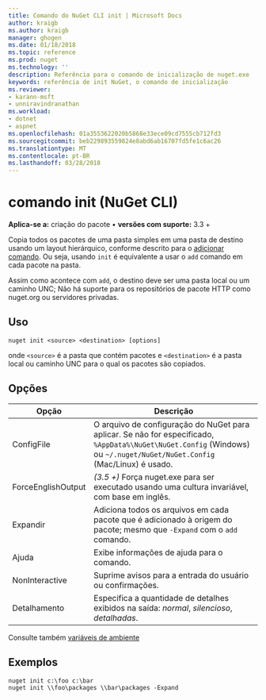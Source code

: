 ```yaml
---
title: Comando do NuGet CLI init | Microsoft Docs
author: kraigb
ms.author: kraigb
manager: ghogen
ms.date: 01/18/2018
ms.topic: reference
ms.prod: nuget
ms.technology: ''
description: Referência para o comando de inicialização de nuget.exe
keywords: referência de init NuGet, o comando de inicialização
ms.reviewer:
- karann-msft
- unniravindranathan
ms.workload:
- dotnet
- aspnet
ms.openlocfilehash: 01a3553622020b5868e33ece09cd7555cb712fd3
ms.sourcegitcommit: beb229893559824e8abd6ab16707fd5fe1c6ac26
ms.translationtype: MT
ms.contentlocale: pt-BR
ms.lasthandoff: 03/28/2018
---
```

# <a name="init-command-nuget-cli"></a>comando init (NuGet CLI)

**Aplica-se a:** criação do pacote &bullet; **versões com suporte:** 3.3 +

Copia todos os pacotes de uma pasta simples em uma pasta de destino usando um layout hierárquico, conforme descrito para o [adicionar comando](cli-ref-add.md). Ou seja, usando `init` é equivalente a usar o `add` comando em cada pacote na pasta.

Assim como acontece com `add`, o destino deve ser uma pasta local ou um caminho UNC; Não há suporte para os repositórios de pacote HTTP como nuget.org ou servidores privadas.

## <a name="usage"></a>Uso

```cli
nuget init <source> <destination> [options]
```

onde `<source>` é a pasta que contém pacotes e `<destination>` é a pasta local ou caminho UNC para o qual os pacotes são copiados.

## <a name="options"></a>Opções

| Opção | Descrição |
| --- | --- |
| ConfigFile | O arquivo de configuração do NuGet para aplicar. Se não for especificado, `%AppData%\NuGet\NuGet.Config` (Windows) ou `~/.nuget/NuGet/NuGet.Config` (Mac/Linux) é usado.|
| ForceEnglishOutput | *(3.5 +)*  Força nuget.exe para ser executado usando uma cultura invariável, com base em inglês. |
| Expandir | Adiciona todos os arquivos em cada pacote que é adicionado à origem do pacote; mesmo que `-Expand` com o `add` comando. |
| Ajuda | Exibe informações de ajuda para o comando. |
| NonInteractive | Suprime avisos para a entrada do usuário ou confirmações. |
| Detalhamento | Especifica a quantidade de detalhes exibidos na saída: *normal*, *silencioso*, *detalhadas*. |

Consulte também [variáveis de ambiente](cli-ref-environment-variables.md)

## <a name="examples"></a>Exemplos

```cli
nuget init c:\foo c:\bar
nuget init \\foo\packages \\bar\packages -Expand
```
